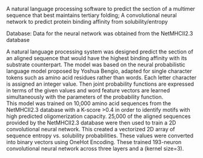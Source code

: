 A natural language processing software to predict the section of a multimer sequence that best maintains tertiary folding; 
A convolutional neural network to predict protein binding affinity from solubility/entropy

Database: Data for the neural network was obtained from the NetMHCII2.3 database

A natural language processing system was designed predict the section of an aligned sequence that would have the highest binding affinity with its substrate counterpart. 
    The model was based on the neural probabilistic language model proposed by Yoshua Bengio, adapted for single character tokens such as amino acid residues rather than words. 
    Each letter character is assigned an integer value. 
    Then joint probability functions are expressed in terms of the given values and word feature vectors are learned simultaneously with the parameters of the probability function.  
    This model was trained on 10,000 amino acid sequences from the NetMHCII2.3 database with a K-score >0.4 in order to identify motifs with high predicted oligomerization capacity. 
25,000 of the aligned sequences provided by the NetMHCII2.3 database were then used to train a 2D convolutional neural network. 
    This created a vectorized 2D array of sequence entropy vs. solubility probabilities. 
    These values were converted into binary vectors using OneHot Encoding. 
    These trained 193-neuron convolutional neural network across three layers and a (kernel size=3). 
